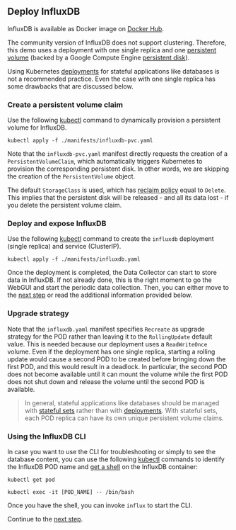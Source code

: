 ## Deploy InfluxDB

InfluxDB is available as Docker image on [Docker Hub](https://hub.docker.com/_/influxdb/).

The community version of InfluxDB does not support clustering. Therefore, this demo uses a deployment with one single replica and one [persistent volume](https://cloud.google.com/kubernetes-engine/docs/concepts/persistent-volumes) (backed by a Google Compute Engine [persistent disk](https://cloud.google.com/persistent-disk/)).

Using Kubernetes [deployments](https://kubernetes.io/docs/concepts/workloads/controllers/deployment/) for stateful applications like databases is not a recommended practice. Even the case with one single replica has some drawbacks that are discussed below.

### Create a persistent volume claim

Use the following [kubectl](https://kubernetes.io/docs/reference/kubectl/overview/) command to dynamically provision a persistent volume for InfluxDB.

```
kubectl apply -f ./manifests/influxdb-pvc.yaml
```

Note that the `influxdb-pvc.yaml` manifest directly requests the creation of a `PersistentVolumeClaim`, which automatically triggers Kubernetes to provision the corresponding persistent disk. In other words, we are skipping the creation of the `PersistentVolume` object.

The default `StorageClass` is used, which has [reclaim policy](https://kubernetes.io/docs/concepts/storage/storage-classes/#reclaim-policy) equal to `Delete`. This implies that the persistent disk will be released - and all its data lost - if you delete the persistent volume claim.

### Deploy and expose InfluxDB

Use the following [kubectl](https://kubernetes.io/docs/reference/kubectl/overview/) command to create the `influxdb` deployment (single replica) and service (ClusterIP).

```
kubectl apply -f ./manifests/influxdb.yaml
```

Once the deployment is completed, the Data Collector can start to store data in InfluxDB. If not already done, this is the right moment to go the WebGUI and start the periodic data collection. Then, you can either move to the [next step](./grafana.md) or read the additional information provided below.

### Upgrade strategy

Note that the `influxdb.yaml` manifest specifies `Recreate` as upgrade strategy for the POD rather than leaving it to the `RollingUpdate` default value. This is needed because our deployment uses a `ReadWriteOnce` volume. Even if the deployment has one single replica, starting a rolling update would cause a second POD to be created before bringing down the first POD, and this would result in a deadlock. In particular, the second POD does not become available until it can mount the volume while the first POD does not shut down and release the volume until the second POD is available.

> In general, stateful applications like databases should be managed with [stateful sets](https://kubernetes.io/docs/concepts/workloads/controllers/statefulset/) rather than with [deployments](https://kubernetes.io/docs/concepts/workloads/controllers/deployment/). With stateful sets, each POD replica can have its own unique persistent volume claims.

### Using the InfluxDB CLI

In case you want to use the CLI for troubleshooting or simply to see the database content, you can use the following [kubectl](https://kubernetes.io/docs/reference/kubectl/overview/) commands to identify the InfluxDB POD name and [get a shell](https://kubernetes.io/docs/tasks/debug-application-cluster/get-shell-running-container/) on the InfluxDB container:

```
kubectl get pod

kubectl exec -it [POD_NAME] -- /bin/bash
```

Once you have the shell, you can invoke `influx` to start the CLI.

Continue to the [next step](./grafana.md).
